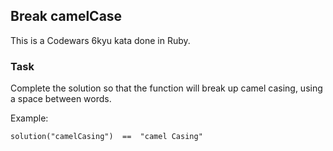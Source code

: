 ## Break camelCase

This is a Codewars 6kyu kata done in Ruby.

### Task

Complete the solution so that the function will break up camel casing, using a space between words.

Example:

```text
solution("camelCasing")  ==  "camel Casing"
```
